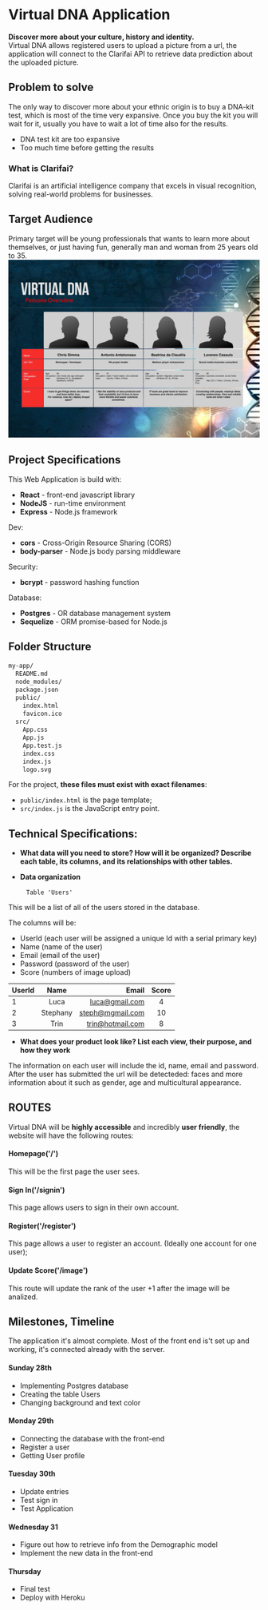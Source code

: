 # **Virtual DNA** Application
__Discover more about your culture, history and identity.__\
Virtual DNA allows registered users to upload a picture from a url, the application 
will connect to the Clarifai API to retrieve data prediction about the uploaded picture.

## Problem to solve
The only way to discover more about your ethnic origin is to buy a DNA-kit test, which is most of the time very expansive. Once you buy the kit you will wait for it, usually you have to wait a lot of time also for the results.

* DNA test kit are too expansive
* Too much time before getting the results

### What is **Clarifai**? 
Clarifai is an artificial intelligence company that excels in visual recognition, solving real-world problems for businesses.

## Target Audience
Primary target will be young professionals that wants to learn more about themselves, or just having fun, generally man and woman from 25 years old to 35.\
![](./src/img/personas-min.jpg) 

## Project Specifications
This Web Application is build with:
- **React** - front-end javascript library
- **NodeJS** - run-time environment
- **Express** - Node.js framework

Dev:
- **cors** - Cross-Origin Resource Sharing (CORS)
- **body-parser** - Node.js body parsing middleware

Security:
- **bcrypt** - password hashing function 

Database:
- **Postgres** - OR database management system
- **Sequelize** - ORM promise-based for Node.js

## Folder Structure
```
my-app/
  README.md
  node_modules/
  package.json
  public/
    index.html
    favicon.ico
  src/
    App.css
    App.js
    App.test.js
    index.css
    index.js
    logo.svg
```

For the project, **these files must exist with exact filenames**:

* `public/index.html` is the page template;
* `src/index.js` is the JavaScript entry point.


## Technical Specifications:
- __What data will you need to store? How will it be organized? Describe each
table, its columns, and its relationships with other tables.__

- **Data organization**
```
     Table 'Users'
```

This will be a list of all of the users stored in the database.

The columns will be:
- UserId (each user will be assigned a unique Id with a serial primary key)
- Name (name of the user)
- Email (email of the user)
- Password (password of the user)
- Score (numbers of image upload)


|   UserId   |        Name       |          Email              |      Score     |
|------------|:-----------------:|----------------------------:|:--------------:|
|     1      |           Luca    |            luca@gmail.com   |         4      |
|     2      |       Stephany    |          steph@mgmail.com   |        10      |
|     3      |           Trin    |          trin@hotmail.com   |         8      |


- __What does your product look like? List each view, their purpose, and how they work__

The information on each user will include the id, name, email and password. After the user has submitted the url will be detecteded: faces and more information about it such as gender, age and multicultural appearance.

## **ROUTES**
Virtual DNA will be __highly accessible__ and incredibly __user friendly__, the
website will have the following routes:

#### Homepage('/')
This will be the first page the user sees.

#### Sign In('/signin')
This page allows users to sign in their own account.

#### Register('/register')
This page allows a user to register an account. (Ideally one account for one user);

#### Update Score('/image')
This route will update the rank of the user +1 after the image will be analized.

## **Milestones, Timeline**
The application it's almost complete. Most of the front end is't set up and 
working, it's connected already with the server.

#### Sunday 28th 
- Implementing Postgres database 
- Creating the table Users
- Changing background and text color 

#### Monday 29th
- Connecting the database with the front-end
- Register a user
- Getting User profile 

#### Tuesday 30th 
- Update entries 
- Test sign in 
- Test Application

#### Wednesday 31
- Figure out how to retrieve info from the Demographic model
- Implement the new data in the front-end

#### Thursday
- Final test 
- Deploy with Heroku 

